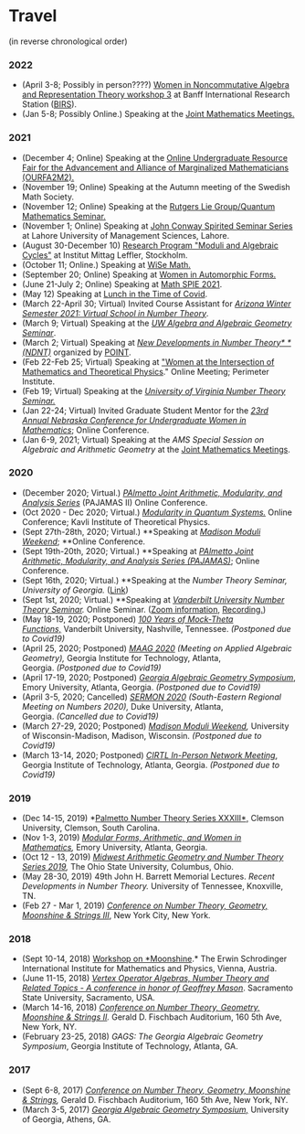 # Travel

(in reverse chronological order)

### **2022**

- (April 3-8; Possibly in person????) [Women in Noncommutative Algebra and Representation Theory workshop 3](http://www.google.com/url?q=http%3A%2F%2Fwomen-in-ncalg-repthy.org%2Fconferences%2Fwinart3-workshop%2F&sa=D&sntz=1&usg=AFQjCNHrmJvEfqy5SNE2kG6py-OgSKqk7A) at Banff International Research Station ([BIRS](https://www.google.com/url?q=https%3A%2F%2Fwww.birs.ca%2Fevents%2F2022%2F5-day-workshops%2F22w5033&sa=D&sntz=1&usg=AFQjCNGeaoDO7w9yBu8KIfNyBGHO2Ml7jg)).
- (Jan 5-8; Possibly Online.) Speaking at the [Joint Mathematics Meetings.](https://www.google.com/url?q=https%3A%2F%2Fwww.jointmathematicsmeetings.org%2Fmeetings%2Fnational%2Fjmm2022%2F2268_special.html&sa=D&sntz=1&usg=AFQjCNGlaDTxVbCg5d-ojtBgKmmn2SVh-A)

### **2021**

- (December 4; Online) Speaking at the [Online Undergraduate Resource Fair for the Advancement and Alliance of Marginalized Mathematicians (OURFA2M2).](https://www.google.com/url?q=https%3A%2F%2Fwww.ourfa2m2.org%2Fschedule&sa=D&sntz=1&usg=AFQjCNHM9moeOfWiG2qwrRs5gsAxChYj_g)
- (November 19; Online) Speaking at the Autumn meeting of the Swedish Math Society.
- (November 12; Online) Speaking at the [Rutgers Lie Group/Quantum Mathematics Seminar.](https://www.google.com/url?q=https%3A%2F%2Fsites.math.rutgers.edu%2F~yzhuang%2Frci%2Fmath%2Flie-quantum.html&sa=D&sntz=1&usg=AFQjCNEFe9UUyQki6iqo_jK4NeF178kacg)
- (November 1; Online) Speaking at [John Conway Spirited Seminar Series](https://www.google.com/url?q=https%3A%2F%2Fsites.google.com%2Fview%2Fconway-spirited-math-seminars%2Fhome&sa=D&sntz=1&usg=AFQjCNETBdbKgLqARNa9LJBkc3I8tFc15w) at Lahore University of Management Sciences, Lahore.
- (August 30-December 10) [Research Program "Moduli and Algebraic Cycles"](http://www.google.com/url?q=http%3A%2F%2Fwww.mittag-leffler.se%2Flanga-program%2Fmoduli-and-algebraic-cycles&sa=D&sntz=1&usg=AFQjCNF4Qb9HNp6SuFulAMvTMBwms3uqow) at Institut Mittag Leffler, Stockholm.
- (October 11; Online.) Speaking at [WiSe Math.](http://www.google.com/url?q=http%3A%2F%2Fsites.google.com%2Fview%2Fmathwise&sa=D&sntz=1&usg=AFQjCNFeIkuBVRGC7gixxqEuKj4cv3F2AA)
- (September 20; Online) Speaking at [Women in Automorphic Forms.](https://www.google.com/url?q=https%3A%2F%2Fwww.claudia-alfes.de%2Fhome%2Fwomen-in-automorphic-forms&sa=D&sntz=1&usg=AFQjCNFwuKQPEe02sH_FGXZXiyCKBNtRTQ)
- (June 21-July 2; Online) Speaking at [Math SPIE 2021](https://www.google.com/url?q=https%3A%2F%2Fspie.math.uconn.edu%2F&sa=D&sntz=1&usg=AFQjCNEDi6P8GRH8Yf4ZZFuKyclFI2uk4A).
- (May 12) Speaking at [Lunch in the Time of Covid](https://www.google.com/url?q=https%3A%2F%2Fwww.andrewkobin.com%2Flunch-in-the-time-of-covid&sa=D&sntz=1&usg=AFQjCNGtkpGWDxaj_qMYKCSApl0Sp0d8Bg).
- (March 22-April 30; Virtual) Invited Course Assistant for *[Arizona Winter Semester 2021: Virtual School in Number Theory](https://www.google.com/url?q=https%3A%2F%2Fwww.math.arizona.edu%2F~swc%2F&sa=D&sntz=1&usg=AFQjCNFbFj0QhXDGHugu0WTsF83SXQoQJQ)*.
- (March 9; Virtual) Speaking at the *[UW Algebra and Algebraic Geometry Seminar](https://www.google.com/url?q=https%3A%2F%2Fmath.washington.edu%2Fevents%2Fseries%2Falgebra-and-algebraic-geometry-seminar&sa=D&sntz=1&usg=AFQjCNEXVz6NN5MgT_ek6G7iGruktDG8iQ)*.
- (March 2; Virtual) Speaking at *[New Developments in Number Theory* *(NDNT)](https://www.google.com/url?q=https%3A%2F%2Fsites.google.com%2Fview%2Fpeopleonlinent%2Fcontributed-talks%3Fauthuser%3D0&sa=D&sntz=1&usg=AFQjCNEpbQcYWkXGKTpjawtqurFKoTlttQ)* organized by [POINT](https://www.google.com/url?q=https%3A%2F%2Fsites.google.com%2Fview%2Fpeopleonlinent%2Fhome%3Fauthuser%3D0&sa=D&sntz=1&usg=AFQjCNGmwZZRN6h1nS5a1vZLlqQq_LL3eg).
- (Feb 22-Feb 25; Virtual) Speaking at ["Women at the Intersection of Mathematics and Theoretical Physics](https://www.google.com/url?q=https%3A%2F%2Fevents.perimeterinstitute.ca%2Fevent%2F4%2F&sa=D&sntz=1&usg=AFQjCNGjWIfh5GtRzBz8bK7zv9Bx6n_ECA)." Online Meeting; Perimeter Institute.
- (Feb 19; Virtual) Speaking at the *[University of Virginia Number Theory Seminar.](https://www.google.com/url?q=https%3A%2F%2Fmath.virginia.edu%2Fseminars%2Fntsem%2F&sa=D&sntz=1&usg=AFQjCNFpKIOdR5jM7LCtHF44TaqQqe7dVw)*
- (Jan 22-24; Virtual) Invited Graduate Student Mentor for the *[23rd Annual Nebraska Conference for Undergraduate Women in Mathematics](https://www.google.com/url?q=https%3A%2F%2Fwww.math.unl.edu%2F~ncuwm%2F23rdAnnual%2F&sa=D&sntz=1&usg=AFQjCNGc-u4zJElzd-Dis9jb7hdKW9jBbg)*; Online Conference.
- (Jan 6-9, 2021; Virtual) Speaking at the *AMS Special Session on Algebraic and Arithmetic Geometry* at the [Joint Mathematics Meetings](http://www.google.com/url?q=http%3A%2F%2Fjointmathematicsmeetings.org%2Fjmm&sa=D&sntz=1&usg=AFQjCNH2tB0lGYq2S5ZrLlEB_SnzQacEKQ).

### **2020**

- (December 2020; Virtual.) *[PAlmetto Joint Arithmetic, Modularity, and Analysis Series](https://www.google.com/url?q=https%3A%2F%2Fpeople.math.sc.edu%2Fthornef%2Fpajamas2.html&sa=D&sntz=1&usg=AFQjCNHrPE-5NtsrdLbFKU2op--ITlWtcg)* (PAJAMAS II) Online Conference.
- (Oct 2020 - Dec 2020; Virtual.) *[Modularity in Quantum Systems.](https://www.google.com/url?q=https%3A%2F%2Fonline.kitp.ucsb.edu%2Fonline%2Fmod20%2F&sa=D&sntz=1&usg=AFQjCNEBSG-vpQYgim8fv8OJtWboQ6IC2A)* Online Conference; Kavli Institute of Theoretical Physics.
- (Sept 27th-28th, 2020; Virtual.) **Speaking at *[Madison Moduli Weekend](https://www.google.com/url?q=https%3A%2F%2Fsites.google.com%2Fwisc.edu%2Fmadisonmoduliweekend%2Fhome&sa=D&sntz=1&usg=AFQjCNECPF_Bi5c3iVKIvQag67AtXZyuHg)*; **Online Conference.
- (Sept 19th-20th, 2020; Virtual.) **Speaking at *[PAlmetto Joint Arithmetic, Modularity, and Analysis Series (PAJAMAS)](https://www.google.com/url?q=https%3A%2F%2Fpeople.math.sc.edu%2Fthornef%2Fpajamas.html&sa=D&sntz=1&usg=AFQjCNE41gHzLKT8Zsp-DMaXtYQ52g_swQ)*; Online Conference.
- (Sept 16th, 2020; Virtual.) **Speaking at the *Number Theory Seminar, University of Georgia.* ([Link](https://www.google.com/calendar/event?eid=MDNpaTllNDNrNDZzbm05bGU1M2hkdWNrMm8gdWdhbnVtYmVydGhlb3J5QG0&ctz=America/New_York))
- (Sept 1st, 2020; Virtual.) **Speaking at *[Vanderbilt University Number Theory Seminar](https://www.google.com/url?q=https%3A%2F%2Fmy.vanderbilt.edu%2Fnumbertheory%2F&sa=D&sntz=1&usg=AFQjCNFdEueNuanw-xMtjhaPHOe263sjQQ).* Online Seminar. ([Zoom information](https://www.google.com/url?q=https%3A%2F%2Fvanderbilt.zoom.us%2Fj%2F99267421367%3Fpwd%3Da3dleWJXNEJmMGh2QzVyTHdaMUxoZz09&sa=D&sntz=1&usg=AFQjCNE74FapskANzimP0hDVKp3KQDHc_w), [Recording.](https://www.youtube.com/channel/UCBnFHz2pRq0Q3IxExQWLk8Q/?guided_help_flow=5))
- (May 18-19, 2020; Postponed) *[100 Years of Mock-Theta Functions,](https://www.google.com/url?q=https%3A%2F%2Fmy.vanderbilt.edu%2Fmock%2F&sa=D&sntz=1&usg=AFQjCNFLxplxaJIlgCuA1ke-WrKTD_5ZPw)* Vanderbilt University, Nashville, Tennessee. *(Postponed due to Covid19)*
- (April 25, 2020; Postponed) *[MAAG 2020](https://www.google.com/url?q=https%3A%2F%2Fsites.google.com%2Fview%2Fmaag-2020%2Fhome&sa=D&sntz=1&usg=AFQjCNFzfnfUGui_d-ZaMOlQDGCl2dSc9g) (Meeting on Applied Algebraic Geometry),* Georgia Institute for Technology, Atlanta, Georgia. *(Postponed due to Covid19)*
- (April 17-19, 2020; Postponed) *[Georgia Algebraic Geometry Symposium](http://www.google.com/url?q=http%3A%2F%2Fwww.math.emory.edu%2F~dzb%2Fconferences%2FGAGS2020%2F&sa=D&sntz=1&usg=AFQjCNEC7ThRnTfhKMJLzKGzOBaESB15zA)*, Emory University, Atlanta, Georgia. *(Postponed due to Covid19)*
- (April 3-5, 2020; Cancelled) *[SERMON 2020](https://www.google.com/url?q=https%3A%2F%2Fservices.math.duke.edu%2F~pierce%2FDukeNumberTheoryApril2020.shtml&sa=D&sntz=1&usg=AFQjCNFpeXlvzo5mnfWi8w7bYaVY8Lt5Sw) (South-Eastern Regional Meeting on Numbers 2020),* Duke University, Atlanta, Georgia. *(Cancelled due to Covid19)*
- (March 27-29, 2020; Postponed) *[Madison Moduli Weekend](https://www.google.com/url?q=https%3A%2F%2Fsites.google.com%2Fwisc.edu%2Fmadisonmoduliweekend%2Fhome&sa=D&sntz=1&usg=AFQjCNECPF_Bi5c3iVKIvQag67AtXZyuHg),* University of Wisconsin-Madison, Madison, Wisconsin. *(Postponed due to Covid19)*
- (March 13-14, 2020; Postponed) *[CIRTL In-Person Network Meeting](https://www.google.com/url?q=https%3A%2F%2Fsites.google.com%2Fwisc.edu%2Fcirtlspring2020%2Flogistics%3Fauthuser%3D0&sa=D&sntz=1&usg=AFQjCNEvCgts0eDjJfwqgI53EuOPo4Adog)*, Georgia Institute of Technology, Atlanta, Georgia. *(Postponed due to Covid19)*

### **2019**

- (Dec 14-15, 2019) *[Palmetto Number Theory Series XXXIII*,](https://www.google.com/url?q=https%3A%2F%2Fwww.math.clemson.edu%2Fnumbertheory%2Fpants-33%2F&sa=D&sntz=1&usg=AFQjCNEt8Bav49qPnILH9_cv25zWCyePng) Clemson University, Clemson, South Carolina.
- (Nov 1-3, 2019) *[Modular Forms, Arithmetic, and Women in Mathematics](https://www.google.com/url?q=https%3A%2F%2Fawm-math.org%2Fevent%2Fmodular-forms-arithmetic-and-women-in-mathematics-maaim%2F&sa=D&sntz=1&usg=AFQjCNGcjTphidHnu9qyIh4JNq-pmzIP0w),* Emory University, Atlanta, Georgia.
- (Oct 12 - 13, 2019) *[Midwest Arithmetic Geometry and Number Theory Series 2019](https://www.google.com/url?q=https%3A%2F%2Fwww.magnts.org%2F&sa=D&sntz=1&usg=AFQjCNHRASEIFCTVeATVjdt2uQVFIStCtA),* The Ohio State University, Columbus, Ohio.
- (May 28-30, 2019) 49th John H. Barrett Memorial Lectures. *Recent Developments in Number Theory.* University of Tennessee, Knoxville, TN.
- (Feb 27 - Mar 1, 2019) *[Conference on Number Theory, Geometry, Moonshine & Strings III](https://www.google.com/url?q=https%3A%2F%2Fwww.simonsfoundation.org%2Fevent%2Fconference-on-number-theory-geometry-moonshine-and-strings-iii%2F&sa=D&sntz=1&usg=AFQjCNHSPHkI1yZaCNJiCBtD0Z-d5j6vkw)*, New York City, New York.

### **2018**

- (Sept 10-14, 2018) [Workshop on *Moonshine](http://www.google.com/url?q=http%3A%2F%2Fhep.itp.tuwien.ac.at%2Fmoonshine%2Findex.html&sa=D&sntz=1&usg=AFQjCNEbp7QgBltxoDiBou8mYKDgBUTV-A).* The Erwin Schrodinger International Institute for Mathematics and Physics, Vienna, Austria.
- (June 11-15, 2018) *[Vertex Operator Algebras, Number Theory and Related Topics - A conference in honor of Geoffrey Mason](http://www.google.com/url?q=http%3A%2F%2Fwebpages.csus.edu%2Fkrauel%2F2018conf%2F&sa=D&sntz=1&usg=AFQjCNE7Owt3b5hCkx1y8GrxId8lC9BC2w)*. Sacramento State University, Sacramento, USA.
- (March 14-16, 2018) *[Conference on Number Theory, Geometry, Moonshine & Strings II](https://www.google.com/url?q=https%3A%2F%2Fwww.simonsfoundation.org%2Fevent%2Fconference-on-number-theory-geometry-moonshine-and-strings-ii%2F&sa=D&sntz=1&usg=AFQjCNHc59G3hu7GYN2o_7tZXpA7w7sZ5Q).* Gerald D. Fischbach Auditorium, 160 5th Ave, New York, NY.
- (February 23-25, 2018) *GAGS: The Georgia Algebraic Geometry Symposium*, Georgia Institute of Technology, Atlanta, GA.

### **2017**

- (Sept 6-8, 2017) *[Conference on Number Theory, Geometry, Moonshine & Strings](https://www.google.com/url?q=https%3A%2F%2Fwww.simonsfoundation.org%2Fevent%2Fconference-on-number-theory-geometry-moonshine-and-strings%2F&sa=D&sntz=1&usg=AFQjCNE7bztOFasZAxd54mwisI8fynUWVQ),* Gerald D. Fischbach Auditorium, 160 5th Ave, New York, NY.
- (March 3-5, 2017) *[Georgia Algebraic Geometry Symposium,](https://www.google.com/url?q=https%3A%2F%2Fcalendar.uga.edu%2Fevent%2Fthe_georgia_algebraic_geometry_symposium%23.Xl10UahKjb0&sa=D&sntz=1&usg=AFQjCNHWmw-u0uW4juKBVzFeS1u7mAvMtA)* University of Georgia, Athens, GA.